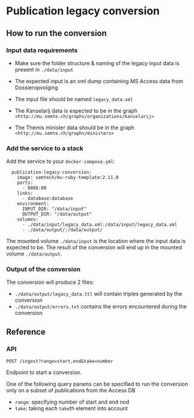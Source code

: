 # Publication legacy conversion
## How to run the conversion
### Input data requirements
- Make sure the folder structure & naming of the legacy input data is present in `./data/input`
- The expected input is an xml dump containing MS Access data from Dossieropvolging
- The input file should be named `legacy_data.xml`

- The Kanselarij data is expected to be in the graph  `<http://mu.semte.ch/graphs/organizations/kanselarij>`
- The Themis minister data should be in the graph  `<http://mu.semte.ch/graphs/ministers>`

### Add the service to a stack
Add the service to your `docker-compose.yml`:

```
  publication-legacy-conversion:
    image: semtech/mu-ruby-template:2.11.0
    ports:
      - 8888:80
    links:
      - database:database
    environment:
      INPUT_DIR: "/data/input"
      OUTPUT_DIR: "/data/output"
    volumes:
      - ./data/input/legacy_data.xml:/data/input/legacy_data.xml
      - ./data/output/:/data/output/
```

The mounted volume `./data/input` is the location where the input data is expected to be.
The result of the conversion will end up in the mounted volume `./data/output`.

### Output of the conversion
The conversion will produce 2 files:
- `./data/output/legacy_data.ttl`
will contain triples generated by the conversion
- `./data/output/errors.txt`
contains the errors encountered during the conversion

## Reference
### API
```
POST /ingest?range=start,end&take=number
```
Endpoint to start a conversion.

One of the following query params can be specified to run the conversion only on a subset of publications from the Access DB
- `range`: specifying number of start and end nod
- `take`: taking each `take`th element into account

